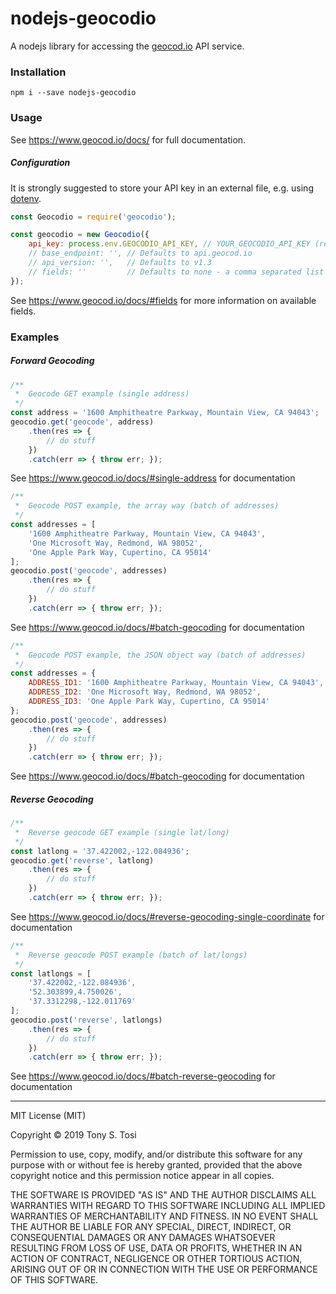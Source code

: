 # nodejs-geocodio
A nodejs library for accessing the [geocod.io](https://www.geocod.io/) API service.

### Installation
    npm i --save nodejs-geocodio

### Usage
See https://www.geocod.io/docs/ for full documentation.

##### Configuration

It is strongly suggested to store your API key in an external file, e.g. using [dotenv](https://github.com/motdotla/dotenv).

```javascript
const Geocodio = require('geocodio');

const geocodio = new Geocodio({
    api_key: process.env.GEOCODIO_API_KEY, // YOUR_GEOCODIO_API_KEY (required)
    // base_endpoint: '', // Defaults to api.geocod.io
    // api_version: '',   // Defaults to v1.3
    // fields: ''         // Defaults to none - a comma separated list of fields
});
```
See https://www.geocod.io/docs/#fields for more information on available fields.


### Examples
##### Forward Geocoding
```javascript
/**
 *  Geocode GET example (single address)
 */
const address = '1600 Amphitheatre Parkway, Mountain View, CA 94043';
geocodio.get('geocode', address)
    .then(res => {
        // do stuff
    })
    .catch(err => { throw err; });
```
See https://www.geocod.io/docs/#single-address for documentation
<br />

```javascript
/**
 *  Geocode POST example, the array way (batch of addresses)
 */
const addresses = [
    '1600 Amphitheatre Parkway, Mountain View, CA 94043',
    'One Microsoft Way, Redmond, WA 98052',
    'One Apple Park Way, Cupertino, CA 95014'
];
geocodio.post('geocode', addresses)
    .then(res => {
        // do stuff
    })
    .catch(err => { throw err; });
```
See https://www.geocod.io/docs/#batch-geocoding for documentation
<br />

```javascript
/**
 *  Geocode POST example, the JSON object way (batch of addresses)
 */
const addresses = {
    ADDRESS_ID1: '1600 Amphitheatre Parkway, Mountain View, CA 94043',
    ADDRESS_ID2: 'One Microsoft Way, Redmond, WA 98052',
    ADDRESS_ID3: 'One Apple Park Way, Cupertino, CA 95014'
};
geocodio.post('geocode', addresses)
    .then(res => {
        // do stuff
    })
    .catch(err => { throw err; });
```
See https://www.geocod.io/docs/#batch-geocoding for documentation
<br />

##### Reverse Geocoding
```javascript
/**
 *  Reverse geocode GET example (single lat/long)
 */
const latlong = '37.422002,-122.084936';
geocodio.get('reverse', latlong)
    .then(res => {
        // do stuff
    })
    .catch(err => { throw err; });
```
See https://www.geocod.io/docs/#reverse-geocoding-single-coordinate for documentation
<br />

```javascript
/**
 *  Reverse geocode POST example (batch of lat/longs)
 */
const latlongs = [
    '37.422002,-122.084936',
    '52.303899,4.750026',
    '37.3312298,-122.011769'
];
geocodio.post('reverse', latlongs)
    .then(res => {
        // do stuff
    })
    .catch(err => { throw err; });
```
See https://www.geocod.io/docs/#batch-reverse-geocoding for documentation

***

MIT License (MIT)

Copyright :copyright: 2019 Tony S. Tosi

Permission to use, copy, modify, and/or distribute this software for any purpose with or without fee is hereby granted, provided that the above copyright notice and this permission notice appear in all copies.

THE SOFTWARE IS PROVIDED "AS IS" AND THE AUTHOR DISCLAIMS ALL WARRANTIES WITH REGARD TO THIS SOFTWARE INCLUDING ALL IMPLIED WARRANTIES OF MERCHANTABILITY AND FITNESS. IN NO EVENT SHALL THE AUTHOR BE LIABLE FOR ANY SPECIAL, DIRECT, INDIRECT, OR CONSEQUENTIAL DAMAGES OR ANY DAMAGES WHATSOEVER RESULTING FROM LOSS OF USE, DATA OR PROFITS, WHETHER IN AN ACTION OF CONTRACT, NEGLIGENCE OR OTHER TORTIOUS ACTION, ARISING OUT OF OR IN CONNECTION WITH THE USE OR PERFORMANCE OF THIS SOFTWARE.
